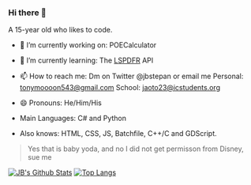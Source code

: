 ### Hi there 👋
A 15-year old who likes to code.


- 🔭 I’m currently working on: POECalculator 
- 🌱 I’m currently learning: The [LSPDFR](https://www.lcpdfr.com/) API
- 📫 How to reach me: Dm on Twitter @jbstepan or email me Personal: tonymoooon543@gmail.com School: jaoto23@icstudents.org
- 😄 Pronouns: He/Him/His

- Main Languages: C# and Python
- Also knows: HTML, CSS, JS, Batchfile, C++/C and GDScript.

> Yes that is baby yoda, and no I did not get permisson from Disney, sue me

[![JB's Github Stats](https://github-readme-stats.vercel.app/api?username=tonymoooon543)](https://github.com/anuraghazra/github-readme-stats)
[![Top Langs](https://github-readme-stats.vercel.app/api/top-langs/?username=tonymoooon543&langs_count=3)](https://github.com/anuraghazra/github-readme-stats)


